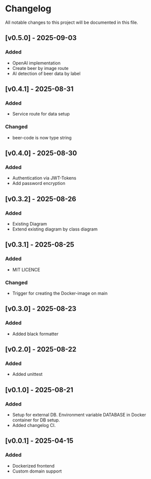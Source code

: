 # Changelog

All notable changes to this project will be documented in this file.


## [v0.5.0] - 2025-09-03
### Added
- OpenAI implementation
- Create beer by image route
- AI detection of beer data by label


## [v0.4.1] - 2025-08-31
### Added
- Service route for data setup
### Changed
- beer-code is now type string


## [v0.4.0] - 2025-08-30
### Added
- Authentication via JWT-Tokens
- Add password encryption


## [v0.3.2] - 2025-08-26
### Added
- Existing Diagram
- Extend existing diagram by class diagram


## [v0.3.1] - 2025-08-25
### Added
- MIT LICENCE
### Changed
- Trigger for creating the Docker-image on main


## [v0.3.0] - 2025-08-23
### Added
- Added black formatter


## [v0.2.0] - 2025-08-22
### Added
- Added unittest


## [v0.1.0] - 2025-08-21
### Added
- Setup for external DB. Environment variable DATABASE in Docker container for DB setup.
- Added changelog CI.


## [v0.0.1] - 2025-04-15
### Added
- Dockerized frontend
- Custom domain support
